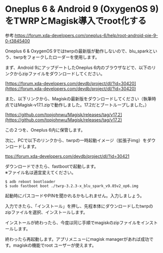 Oneplus 6 & Android 9 (OxygenOS 9)をTWRPとMagisk導入でroot化する
===

参考:https://forum.xda-developers.com/oneplus-6/help/root-android-pie-9-0-t3845400

Oneplus 6 & OxygenOS 9ではtwrpの最新版が動作しないので、blu_sparkという、twrpをフォークしたローダーを使用します。

まず、Android 9にアップデートしたOneplus 6内のブラウザなどで、以下のリンクからzipファイルをダウンロードしてください。

[https://forum.xda-developers.com/devdb/project/dl/?id=30420](https://forum.xda-developers.com/devdb/project/dl/?id=30420)

また、以下リンクから、Magiskの最新版をダウンロードしてください（執筆時点ではMagisk-v17.1.zipで動作しました。17.2だとブートループしました。）

[https://github.com/topjohnwu/Magisk/releases/tag/v17.2](https://github.com/topjohnwu/Magisk/releases/tag/v17.2)

この２つを、Oneplus 6内に保管します。

次に、PCで以下のリンクから、twrpの一時起動イメージ（拡張子img）をダウンロードします。

[ttps://forum.xda-developers.com/devdb/project/dl/?id=30421](https://forum.xda-developers.com/devdb/project/dl/?id=30421)

ダウンロードできたら、fastbootで起動します。  
※ファイル名は適宜変えてください。

```
$ adb reboot bootloader
$ sudo fastboot boot ./twrp-3.2.3-x_blu_spark_v9.85v2_op6.img
```

起動時にパスコードやPINを聞かれるかもしれません。入力しましょう。

入力できたら、「インストール」を押し、先程本体にダウンロードしたtwrpのzipファイルを選択、インストールします。

インストールが終わったら、今度は同じ手順でmagiskのzipファイルをインストールします。

終わったら再起動します。アプリメニューにmagisk managerがあれば成功です。magiskの機能でroot ユーザーが使えます。
